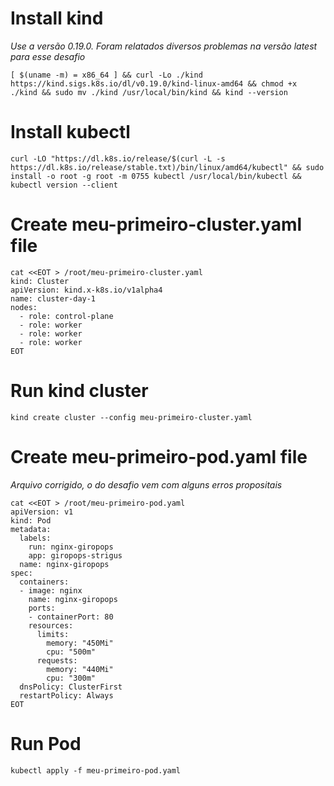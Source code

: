 # Install kind
*Use a versão 0.19.0. Foram relatados diversos problemas na versão latest para esse desafio*
```
[ $(uname -m) = x86_64 ] && curl -Lo ./kind https://kind.sigs.k8s.io/dl/v0.19.0/kind-linux-amd64 && chmod +x ./kind && sudo mv ./kind /usr/local/bin/kind && kind --version
```

# Install kubectl
```
curl -LO "https://dl.k8s.io/release/$(curl -L -s https://dl.k8s.io/release/stable.txt)/bin/linux/amd64/kubectl" && sudo install -o root -g root -m 0755 kubectl /usr/local/bin/kubectl && kubectl version --client
```


# Create meu-primeiro-cluster.yaml file
```
cat <<EOT > /root/meu-primeiro-cluster.yaml
kind: Cluster
apiVersion: kind.x-k8s.io/v1alpha4
name: cluster-day-1
nodes:
  - role: control-plane
  - role: worker
  - role: worker
  - role: worker
EOT
```

# Run kind cluster
```
kind create cluster --config meu-primeiro-cluster.yaml
```

# Create meu-primeiro-pod.yaml file
*Arquivo corrigido, o do desafio vem com alguns erros propositais*
```
cat <<EOT > /root/meu-primeiro-pod.yaml
apiVersion: v1
kind: Pod
metadata:
  labels:
    run: nginx-giropops
    app: giropops-strigus
  name: nginx-giropops
spec:
  containers:
  - image: nginx
    name: nginx-giropops
    ports:
    - containerPort: 80
    resources: 
      limits: 
        memory: "450Mi"
        cpu: "500m"
      requests:
        memory: "440Mi"
        cpu: "300m"
  dnsPolicy: ClusterFirst
  restartPolicy: Always
EOT
```
# Run Pod
```
kubectl apply -f meu-primeiro-pod.yaml 
```